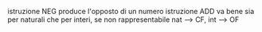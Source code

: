 istruzione NEG produce l'opposto di un numero
istruzione ADD va bene sia per naturali che per interi, se non rappresentabile nat --> CF, int --> OF